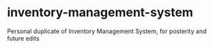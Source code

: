 # inventory-management-system
Personal duplicate of Inventory Management System, for posterity and future edits
